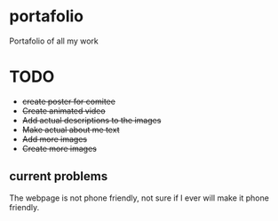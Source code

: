 # portafolio
 Portafolio of all my work

# TODO
 - ~~create poster for comitee~~
 - ~~Create animated video~~
 - ~~Add actual descriptions to the images~~
 - ~~Make actual about me text~~
 - ~~Add more images~~
 - ~~Create more images~~

## current problems
 The webpage is not phone friendly, not sure if I ever will make it phone friendly.